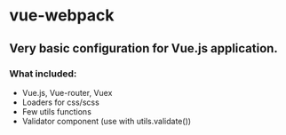 # vue-webpack

## Very basic configuration for Vue.js application.

### What included:

- Vue.js, Vue-router, Vuex
- Loaders for css/scss
- Few utils functions
- Validator component (use with utils.validate())

